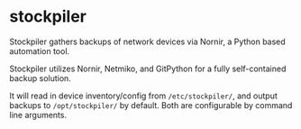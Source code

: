 # stockpiler
Stockpiler gathers backups of network devices via Nornir, a Python based automation tool.

Stockpiler utilizes Nornir, Netmiko, and GitPython for a fully self-contained
 backup solution.

It will read in device inventory/config from `/etc/stockpiler/`, and
 output backups to `/opt/stockpiler/` by default.
 Both are configurable by command line arguments.

